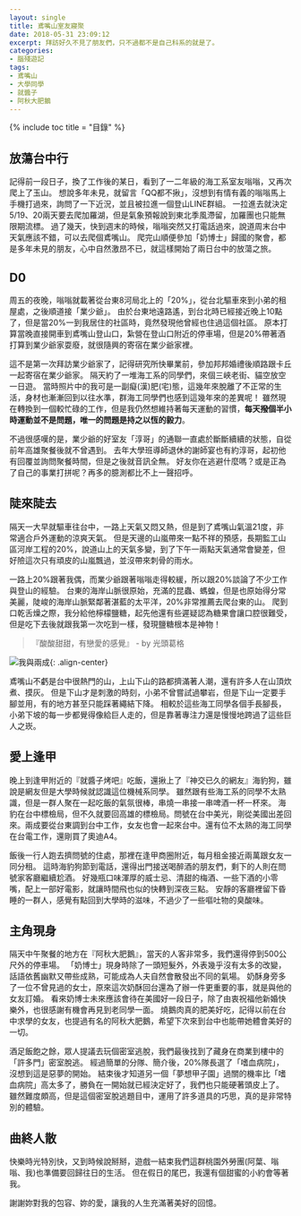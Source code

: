 ```yaml
---
layout: single
title: 鳶嘴山室友寢聚
date: 2018-05-31 23:09:12
excerpt: 拜訪好久不見了朋友們，只不過都不是自己科系的就是了。
categories:
- 腦殘遊記
tags:
- 鳶嘴山
- 大學同學
- 就醬子
- 阿秋大肥鵝
---
```


{% include toc title = "目錄" %}

## 放蕩台中行

記得前一段日子，換了工作後的某日，看到了一二年級的海工系室友嗡嗡，又再次爬上了玉山。
想說多年未見，就留言「QQ都不揪」，沒想到有情有義的嗡嗡馬上手機打過來，詢問了一下近況，並且被拉進一個登山LINE群組。
一拉進去就決定5/19、20兩天要去爬加羅湖，但是氣象預報說到東北季風滯留，加羅團也只能無限期流標。
過了幾天，快到週末的時候，嗡嗡突然又打電話過來，說道周末台中天氣應該不錯，可以去爬個鳶嘴山。
爬完山順便參加「奶博士」歸國的聚會，都是多年未見的朋友，心中自然激昂不已，就這樣開始了兩日台中的放蕩之旅。

## D0

周五的夜晚，嗡嗡就載著從台東8河局北上的「20%」，從台北驅車來到小弟的租屋處，之後順道接「業少爺」。
由於台東地遠路遙，到台北時已經接近晚上10點了，但是當20%一到我居住的社區時，竟然發現他曾經也住過這個社區。
原本打算當晚直接開車到鳶嘴山登山口，紮營在登山口附近的停車場，但是20%帶著酒打算到業少爺家耍廢，就很隨興的寄宿在業少爺家裡。

這不是第一次拜訪業少爺家了，記得研究所快畢業前，參加邦邦婚禮後順路跟卡丘一起寄宿在業少爺家。
隔天約了一堆海工系的同學們，來個三峽老街、貓空放空一日遊。
當時照片中的我可是一副癡(漢)肥(宅)態，這幾年來脫離了不正常的生活，身材也漸漸回到以往水準，群海工同學們也感到這幾年來的差異呢！
雖然現在轉換到一個較忙碌的工作，但是我仍然想維持著每天運動的習慣，**每天撥個半小時運動並不是問題，唯一的問題是持之以恆的毅力**。

不過很感嘆的是，業少爺的好室友「淳哥」的通聯一直處於斷斷續續的狀態，自從前年高雄聚餐後就不曾遇到。
去年大學班導師退休的謝師宴也有約淳哥，起初他有回覆並詢問聚餐時間，但是之後就音訊全無。
好友你在逃避什麼嗎？或是正為了自己的事業打拼呢？再多的臆測都比不上一聲招呼。

## 陡來陡去

隔天一大早就驅車往台中，一路上天氣又悶又熱，但是到了鳶嘴山氣溫21度，非常適合戶外運動的涼爽天氣。
但是天邊的山嵐帶來一點不祥的預感，長期監工山區河岸工程的20%，說道山上的天氣多變，到了下午一兩點天氣通常會變差，但好險這次只有頑皮的山嵐飄過，並沒帶來刺骨的雨水。

一路上20%跟著我偶，而業少爺跟著嗡嗡走得較緩，所以跟20%談論了不少工作與登山的經驗。
台東的海岸山脈很原始，充滿的昆蟲、螞蝗，但是也原始得分常美麗，陡峻的海岸山脈緊鄰著湛藍的太平洋，20%非常推薦去爬台東的山。
爬到口乾舌燥之際，我分給他檸檬鹽糖，起先他還有些遲疑認為糖果會讓口腔很難受，但是吃下去後就跟我第一次吃到一樣，發現鹽糖根本是神物！

> 『酸酸甜甜，有戀愛的感覺』 - by 光頭葛格

![我與兩成](/assets/images/album/日誌用圖/P1010636.JPG){: .align-center}

鳶嘴山不虧是台中很熱門的山，上山下山的路都擠滿著人潮，還有許多人在山頂炊煮、摸灰。
但是下山才是刺激的時刻，小弟不曾嘗試過攀岩，但是下山一定要手腳並用，有的地方甚至只能踩著繩結下降。
相較於這些海工同學各個手長腳長，小弟下坡的每一步都覺得像給巨人走的，但是靠著專注力還是慢慢地跨過了這些巨人之崁。

## 愛上逢甲

晚上到逢甲附近的『就醬子烤吧』吃飯，還揪上了『神交已久的網友』海豹狗，雖說是網友但是大學時候就認識這位機械系同學。
雖然跟有些海工系的同學不太熟識，但是一群人聚在一起吃飯的氣氛很棒，串燒一串接一串啤酒一杯一杯來。
海豹在台中標檢局，但不久就要回高雄的標檢局。問號在台中美光，剛從美國出差回來。兩成要從台東調到台中工作，女友也會一起來台中。還有位不太熟的海工同學在台電工作，還剛買了奧迪A4。

飯後一行人跑去擠問號的住處，那裡在逢甲商圈附近，每月租金接近兩萬跟女友一同分租。
這時海豹狗節到電話，還得出門接送喝醉酒的朋友們，剩下的人則在問號家客廳繼續尬酒。
好幾瓶口味渾厚的威士忌、清甜的梅酒、一些下酒的小零嘴，配上一部好電影，就讓時間飛也似的快轉到深夜三點。
安靜的客廳裡留下昏睡的一群人，感覺有點回到大學時的滋味，不過少了一些嘔吐物的臭酸味。

## 主角現身

隔天中午聚餐的地方在『阿秋大肥鵝』，當天的人客非常多，我們還得停到500公尺外的停車場。
「奶博士」現身時除了一頭短髮外，外表幾乎沒有太多的改變，話語依舊幽默又帶些成熟，可能成為人夫自然會散發出不同的氣場。
奶酥身旁多了一位不曾見過的女士，原來這次奶酥回台還為了辦一件更重要的事，就是與他的女友訂婚。
看來奶博士未來應該會待在美國好一段日子，除了由衷祝福他新婚快樂外，也很感謝有機會再見到老同學一面。
燒鵝肉真的肥美好吃，記得以前在台中求學的女友，也提過有名的阿秋大肥鵝，希望下次來到台中也能帶她體會美好的一切。

酒足飯飽之餘，眾人提議去玩個密室逃脫，我們最後找到了藏身在商業到樓中的「許多門」密室脫逃。
經過簡單的分隊、簡介後，20%隊長選了「嗜血病院」，沒想到這是惡夢的開始。
結束後才知道另一個「夢想甲子園」過關的機率比「嗜血病院」高太多了，勝負在一開始就已經決定好了，我們也只能硬著頭皮上了。
雖然難度頗高，但是這個密室脫逃題目中，運用了許多道具的巧思，真的是非常特別的體驗。

## 曲終人散

快樂時光特別快，又到時候說掰掰，遊戲一結束我們這群桃園外勞團(阿葉、嗡嗡、我)也準備要回歸往日的生活。
但在假日的尾巴，我還有個甜蜜的小約會等著我。

謝謝妳對我的包容、妳的愛，讓我的人生充滿著美好的回憶。
